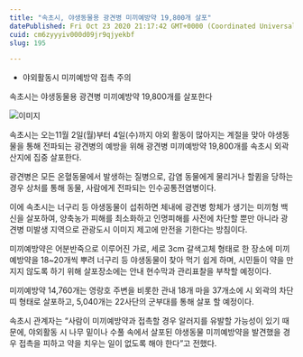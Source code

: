 ```yaml
---
title: "속초시, 야생동물용 광견병 미끼예방약 19,800개 살포"
datePublished: Fri Oct 23 2020 21:17:42 GMT+0000 (Coordinated Universal Time)
cuid: cm6zyyyiv000d09jr9qjyekbf
slug: 195

---
```



- 야외활동시 미끼예방약 접촉 주의

속초시는 야생동물용 광견병 미끼예방약 19,800개를 살포한다

![이미지](https://cdn.hashnode.com/res/hashnode/image/upload/v1739247353666/328d65ab-d59e-4f25-b348-f61504ec1b9d.jpeg)

속초시는 오는11월 2일(월)부터 4일(수)까지 야외 활동이 많아지는 계절을 맞아 야생동물을 통해 전파되는 광견병의 예방을 위해 광견병 미끼예방약 19,800개를 속초시 외곽 산지에 집중 살포한다.

광견병은 모든 온혈동물에서 발생하는 질병으로, 감염 동물에게 물리거나 할큄을 당하는 경우 상처를 통해 동물, 사람에게 전파되는 인수공통전염병이다.

이에 속초시는 너구리 등 야생동물이 섭취하면 체내에 광견병 항체가 생기는 미끼형 백신을 살포하여, 양축농가 피해를 최소화하고 인명피해를 사전에 차단할 뿐만 아니라 광견병 미발생 지역으로 관광도시 이미지 제고에 만전을 기한다는 방침이다.

미끼예방약은 어분반죽으로 이루어진 가로, 세로 3cm 갈색고체 형태로 한 장소에 미끼예방약을 18~20개씩 뿌려 너구리 등 야생동물이 찾아 먹기 쉽게 하며, 시민들이 약을 만지지 않도록 하기 위해 살포장소에는 안내 현수막과 관리표찰을 부착할 예정이다.

미끼예방약 14,760개는 영랑호 주변을 비롯한 관내 18개 마을 37개소에 시 외곽의 차단띠 형태로 살포하고, 5,040개는 22사단의 군부대를 통해 살포 할 예정이다.

속초시 관계자는 “사람이 미끼예방약과 접촉할 경우 알러지를 유발할 가능성이 있기 때문에, 야외활동 시 나무 밑이나 수풀 속에서 살포된 야생동물 미끼예방약을 발견했을 경우 접촉을 피하고 약을 치우는 일이 없도록 해야 한다”고 전했다.